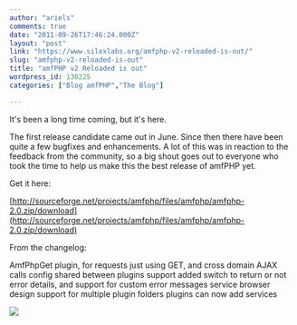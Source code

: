 ```yaml
---
author: "ariels"
comments: true
date: "2011-09-26T17:46:24.000Z"
layout: "post"
link: "https://www.silexlabs.org/amfphp-v2-reloaded-is-out/"
slug: "amfphp-v2-reloaded-is-out"
title: "amfPHP v2 Reloaded is out"
wordpress_id: 130225
categories: ["Blog amfPHP","The Blog"]

---
```

It's been a long time coming, but it's here.

The first release candidate came out in June. Since then there have been quite a few bugfixes and enhancements. A lot of this was in reaction to the feedback from the community, so a big shout goes out to everyone who took the time to help us make this the best release of amfPHP yet.

Get it here:

[http://sourceforge.net/projects/amfphp/files/amfphp/amfphp-2.0.zip/download](http://sourceforge.net/projects/amfphp/files/amfphp/amfphp-2.0.zip/download)

From the changelog:

AmfPhpGet plugin, for requests just using GET, and cross domain AJAX calls
config shared between plugins support added
switch to return or not error details, and support for custom error messages
service browser design
support for multiple plugin folders
plugins can now add services


[![](https://www.silexlabs.org/wp-content/uploads/2011/09/header-amfphp-300x54.jpg)](https://www.silexlabs.org/the-blog/amfphp-v2-reloaded-is-out/attachment/header-amfphp/)

